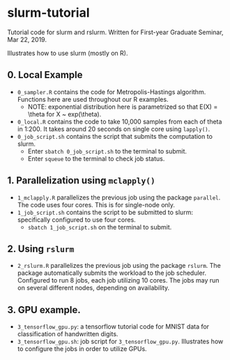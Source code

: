 # slurm-tutorial
Tutorial code for slurm and rslurm. Written for First-year Graduate Seminar, Mar 22, 2019.

Illustrates how to use slurm (mostly on R).

## 0. Local Example
* `0_sampler.R` contains the code for Metropolis-Hastings algorithm. Functions here are used throughout our R examples.
    * NOTE: exponential distribution here is parametrized so that E(X) = \theta for X ~ exp(\theta). 
* `0_local.R` contains the code to take 10,000 samples from each of theta in 1:200. It takes around 20 seconds on single core using `lapply()`.
* `0_job_script.sh` contains the script that submits the computation to slurm.
    * Enter `sbatch 0_job_script.sh` to the terminal to submit.
    * Enter `squeue` to the terminal to check job status.

## 1. Parallelization using `mclapply()`
* `1_mclapply.R` parallelizes the previous job using the package `parallel`. The code uses four cores. This is for single-node only.
* `1_job_script.sh` contains the script to be submitted to slurm: specifically configured to use four cores.
    * `sbatch 1_job_script.sh` on the terminal to submit.

## 2. Using `rslurm`
* `2_rslurm.R` parallelizes the previous job using the package `rslurm`. The package automatically submits the workload to the job scheduler. Configured to run 8 jobs, each job utilizing 10 cores. The jobs may run on several different nodes, depending on availability.

## 3. GPU example.
* `3_tensorflow_gpu.py`: a tensorflow tutorial code for MNIST data for classification of handwritten digits.
* `3_tensorflow_gpu.sh`: job script for `3_tensorflow_gpu.py`. Illustrates how to configure the jobs in order to utilize GPUs.
